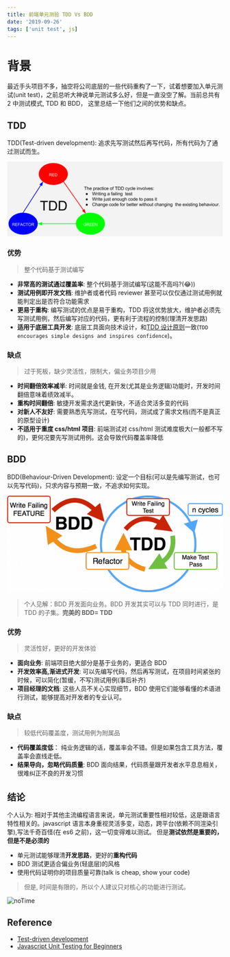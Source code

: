 ```yaml
---
title: 前端单元测验 TDD Vs BDD
date: '2019-09-26'
tags: ['unit test', js]
---
```


# 背景

最近手头项目不多，抽空将公司底层的一些代码重构了一下，试着想要加入单元测试(unit test)，之前总听大神说单元测试多么好，但是一直没空了解。当前总共有 2 中测试模式, TDD 和 BDD， 这里总结一下他们之间的优势和缺点。

## TDD

TDD(Test-driven development): 追求先写测试然后再写代码，所有代码为了通过测试而生。

![TDD流程图](./tdd-diagram.png)

### 优势

> 整个代码基于测试编写

- **非常高的测试通过覆盖率**: 整个代码基于测试编写(这能不高吗?(😂))
- **测试用例即开发文档**: 维护者或者代码 reviewer 甚至可以仅仅通过测试用例就能判定出是否符合功能需求
- **更易于重构**: 编写测试的优点是易于重构，TDD 将这优势放大，维护者必须先写测试用例，然后编写对应的代码，更有利于流程的控制(理清开发思路)
- **适用于底层工具开发**: 底层工具面向技术设计，和[TDD 设计原则](https://en.wikipedia.org/wiki/Test-driven_development)一致(`TDD encourages simple designs and inspires confidence`)。

### 缺点

> 过于死板，缺少灵活性，限制大，偏业务项目少用

- **时间翻倍效率减半**: 时间就是金钱, 在开发(尤其是业务逻辑)功能时，开发时间翻倍意味着绩效减半。
- **重构时间翻倍**: 敏捷开发需求迭代更新快，不适合灵活多变的代码
- **对新人不友好**: 需要熟悉先写测试，在写代码，测试成了需求文档(而不是真正的原型设计)
- **不适用于重度 css/html 项目**: 前端测试对 css/html 测试难度极大(一般都不写的)，更何况要先写测试用例。这会导致代码覆盖率降低

## BDD

BDD(Behaviour-Driven Development): 设定一个目标(可以是先编写测试，也可以先写代码)，只求内容与预期一致，不追求如何实现。

![BDD流程图](./bdd-workflow-600x268.png)

> 个人见解：BDD 开发面向业务。BDD 开发其实可以与 TDD 同时进行，是 TDD 的子集。**完美的 BDD= TDD**

### 优势

> 灵活性好，更好的开发体验

- **面向业务**: 前端项目绝大部分是基于业务的，更适合 BDD
- **开发效率高,渐进式开发**: 可以先编写代码，然后再写测试，在项目时间紧张的时候，可以简化(暂缓，不写)测试用例(事后补齐)
- **项目经理的文档**: 这些人员不关心实现细节，BDD 使用它们能够看懂的术语进行测试，能够提高对开发者的专业认可。

### 缺点

> 较低代码覆盖度，测试用例为附属品

- **代码覆盖度低**： 纯业务逻辑的话，覆盖率会不错。但是如果包含工具方法，覆盖率会直线走低。
- **结果导向，忽略代码质量**: BDD 面向结果，代码质量跟开发者水平息息相关，很难纠正不良的开发习惯

## 结论

个人认为: 相对于其他主流编程语言来说，单元测试重要性相对较低，这是跟语言特性相关的。javascript 语言本身重视灵活多变，动态，跨平台(依赖不同渲染引擎),写法千奇百怪(在 es6 之前)，这一切变得难以测试。
但是**测试依然是重要的，但是不是必须的**

- 单元测试能够理清**开发思路**，更好的**重构代码**
- BDD 测试更适合偏业务(轻底层)的风格
- 使用代码证明你的项目质量可靠(talk is cheap, show your code)

> 但是, 时间是有限的，所以个人建议只对核心的功能进行测试。

![noTime](https://media.giphy.com/media/3o6Ei2yv8fqpR3nJG8/giphy.gif)

## Reference

- [Test-driven development](https://en.wikipedia.org/wiki/Test-driven_development)
- [Javascript Unit Testing for Beginners](https://designmodo.com/test-javascript-unit/#targetText=There's%20no%20need%20to%20unit,it's%20becoming%20much%20more%20powerful.&targetText=Not%20every%20JS%20project%20will%20need%20a%20unit%20test.)
